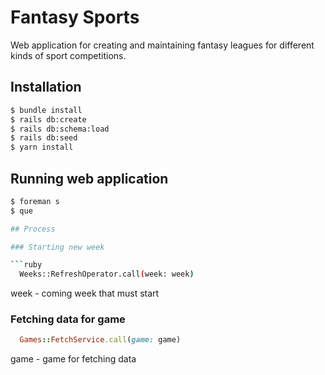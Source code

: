 # Fantasy Sports

Web application for creating and maintaining fantasy leagues for different kinds of sport competitions.

## Installation

```bash
$ bundle install
$ rails db:create
$ rails db:schema:load
$ rails db:seed
$ yarn install
```

## Running web application

```bash
$ foreman s
$ que

## Process

### Starting new week

```ruby
  Weeks::RefreshOperator.call(week: week)
```
week - coming week that must start

### Fetching data for game

```ruby
  Games::FetchService.call(game: game)
```
game - game for fetching data
